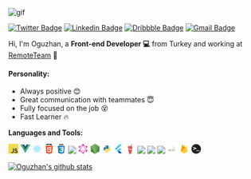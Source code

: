 ![gif](https://media.giphy.com/media/bcKmIWkUMCjVm/giphy.gif)

[![Twitter Badge](https://img.shields.io/badge/-@oguz_sh-1ca0f1?style=flat-square&labelColor=1ca0f1&logo=twitter&logoColor=white&link=https://twitter.com/oguz_sh)](https://twitter.com/oguz_sh)
[![Linkedin Badge](https://img.shields.io/badge/-oguzhanince-blue?style=flat-square&logo=Linkedin&logoColor=white&link=https://www.linkedin.com/in/oguzhanince/)](https://www.linkedin.com/in/oguzhanince/)
[![Dribbble Badge](https://img.shields.io/badge/-oguzsh-ff69b4?style=flat-square&logo=Dribbble&logoColor=white&link=https://dribbble.com/oguzsh)](https://dribbble.com/oguzsh)
[![Gmail Badge](https://img.shields.io/badge/-oguzhan824@gmail.com-c14438?style=flat-square&logo=Gmail&logoColor=white&link=mailto:oguzhan824@gmail.com)](mailto:oguzhan824@gmail.com)

Hi, I'm Oguzhan, a **Front-end Developer 💻** from Turkey and working at [RemoteTeam](https://www.remoteteam.com) 🏢

#### Personality: 
- Always positive 😊
- Great communication with teammates 😇
- Fully focused on the job 😵
- Fast Learner 🔥 

**Languages and Tools:**  

<code><img height="20" src="https://raw.githubusercontent.com/github/explore/80688e429a7d4ef2fca1e82350fe8e3517d3494d/topics/javascript/javascript.png"></code>
<code><img height="20" src="https://raw.githubusercontent.com/github/explore/80688e429a7d4ef2fca1e82350fe8e3517d3494d/topics/vue/vue.png"></code>
<code><img height="20" src="https://raw.githubusercontent.com/github/explore/80688e429a7d4ef2fca1e82350fe8e3517d3494d/topics/react/react.png"></code>
<code><img height="20" src="https://raw.githubusercontent.com/github/explore/80688e429a7d4ef2fca1e82350fe8e3517d3494d/topics/html/html.png"></code>
<code><img height="20" src="https://raw.githubusercontent.com/github/explore/80688e429a7d4ef2fca1e82350fe8e3517d3494d/topics/css/css.png"></code>
<code><img height="20" src="https://www.vectorlogo.zone/logos/mongodb/mongodb-icon.svg"></code>
<code><img height="20" src="https://raw.githubusercontent.com/github/explore/5c058a388828bb5fde0bcafd4bc867b5bb3f26f3/topics/graphql/graphql.png"></code>
<code><img height="20" src="https://raw.githubusercontent.com/github/explore/80688e429a7d4ef2fca1e82350fe8e3517d3494d/topics/nodejs/nodejs.png"></code>
<code><img height="20" src="https://raw.githubusercontent.com/github/explore/80688e429a7d4ef2fca1e82350fe8e3517d3494d/topics/python/python.png"></code>
<code><img height="20" src="https://raw.githubusercontent.com/github/explore/80688e429a7d4ef2fca1e82350fe8e3517d3494d/topics/flutter/flutter.png"></code>
<code><img height="20" src="https://raw.githubusercontent.com/github/explore/80688e429a7d4ef2fca1e82350fe8e3517d3494d/topics/gulp/gulp.png"></code>
<code><img height="20" src="https://www.vectorlogo.zone/logos/sass-lang/sass-lang-icon.svg"></code>
<code><img height="20" src="https://www.vectorlogo.zone/logos/pugjs/pugjs-icon.svg"></code>
<code><img height="20" src="https://www.vectorlogo.zone/logos/apollographql/apollographql-icon.svg"></code>
<code><img height="20" src="https://raw.githubusercontent.com/github/explore/80688e429a7d4ef2fca1e82350fe8e3517d3494d/topics/mysql/mysql.png"></code>
<code><img height="20" src="https://raw.githubusercontent.com/github/explore/80688e429a7d4ef2fca1e82350fe8e3517d3494d/topics/firebase/firebase.png"></code>
<code><img height="20" src="https://raw.githubusercontent.com/github/explore/80688e429a7d4ef2fca1e82350fe8e3517d3494d/topics/terminal/terminal.png"></code>


[![Oguzhan's github stats](https://github-readme-stats.vercel.app/api?username=oguzsh)](https://github.com/anuraghazra/github-readme-stats)

